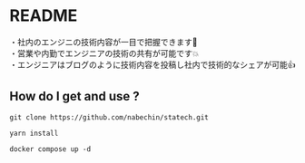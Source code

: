 # README
・社内のエンジニの技術内容が一目で把握できます:dash:  
・営業や内勤でエンジニアの技術の共有が可能です:collision:  
・エンジニアはブログのように技術内容を投稿し社内で技術的なシェアが可能:+1:
## How do I get and use ?

```
git clone https://github.com/nabechin/statech.git
```

```
yarn install
```

```
docker compose up -d
```
